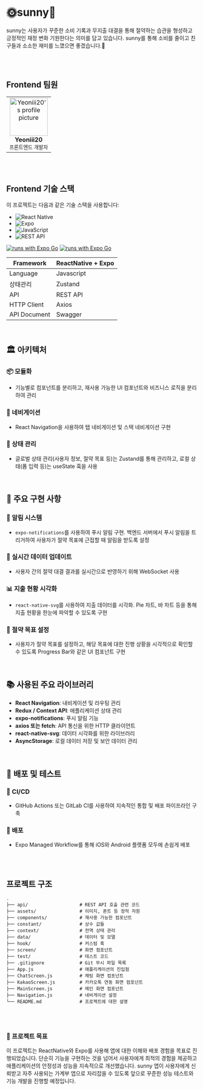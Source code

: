 # 🌞sunny🧡

sunny는 사용자가 꾸준한 소비 기록과 무지출 대결을 통해 절약하는 습관을 형성하고 긍정적인 재정 변화 기원한다는 의미를 담고 있습니다.
sunny를 통해 소비를 줄이고 친구들과 소소한 재미를 느꼈으면 좋겠습니다.💟

<br/>
<br/>

## Frontend 팀원

<table>
  <tr>
    <td align="center">
      <a href="https://github.com/yeoniii20">
      <img src="https://avatars.githubusercontent.com/yeoniii20" width="100px;" alt="Yeoniii20's profile picture"/>
      </a>
      <br />
      <b>Yeoniii20</b>
      <br />
      <sub>프론트엔드 개발자</sub>
      <br />
    </td>
  </tr>
</table>

<br/>
<br/>

## Frontend 기술 스택

이 프로젝트는 다음과 같은 기술 스택을 사용합니다:

- ![React Native](https://img.shields.io/badge/React%20Native-20232A?style=for-the-badge&logo=react&logoColor=61DAFB)
- ![Expo](https://img.shields.io/badge/Expo-000020?style=for-the-badge&logo=expo&logoColor=white)
- ![JavaScript](https://img.shields.io/badge/JavaScript-323330?style=for-the-badge&logo=javascript&logoColor=F7DF1E)
- ![REST API](https://img.shields.io/badge/REST-02569B?style=for-the-badge&logo=rest&logoColor=white)

[![runs with Expo Go](https://img.shields.io/badge/Runs%20with%20Expo%20Go-000.svg?style=flat-square&logo=EXPO&labelColor=f3f3f3&logoColor=000)](https://expo.dev/client)
[![runs with Expo Go](https://img.shields.io/badge/Runs%20with%20Expo%20Go-4630EB.svg?style=flat-square&logo=EXPO&labelColor=f3f3f3&logoColor=000)](https://expo.dev/client)

| Framework |   ReactNative + Expo |
| --- | --- |
| Language |   Javascript |
| 상태관리 |   Zustand |
| API |   REST API |
| HTTP Client |   Axios |
| API Document |   Swagger |

<br/>

## 🏛️ 아키텍처

### 📦 모듈화
- 기능별로 컴포넌트를 분리하고, 재사용 가능한 UI 컴포넌트와 비즈니스 로직을 분리하여 관리

### 🚦 네비게이션
- React Navigation을 사용하여 탭 네비게이션 및 스택 네비게이션 구현

### 🔄 상태 관리
- 글로벌 상태 관리(사용자 정보, 절약 목표 등)는 Zustand를 통해 관리하고, 로컬 상태(폼 입력 등)는 useState 훅을 사용

<br/>

## 🌟 주요 구현 사항

### 🔔 알림 시스템
- `expo-notifications`를 사용하여 푸시 알림 구현. 백엔드 서버에서 푸시 알림을 트리거하여 사용자가 절약 목표에 근접할 때 알림을 받도록 설정

### 🔄 실시간 데이터 업데이트
- 사용자 간의 절약 대결 결과를 실시간으로 반영하기 위해 WebSocket 사용

### 📊 지출 현황 시각화
- `react-native-svg`를 사용하여 지출 데이터를 시각화. Pie 차트, 바 차트 등을 통해 지출 현황을 한눈에 파악할 수 있도록 구현

### 🎯 절약 목표 설정
- 사용자가 절약 목표를 설정하고, 해당 목표에 대한 진행 상황을 시각적으로 확인할 수 있도록 Progress Bar와 같은 UI 컴포넌트 구현

<br/>

## 📚 사용된 주요 라이브러리

- **React Navigation**: 내비게이션 및 라우팅 관리
- **Redux / Context API**: 애플리케이션 상태 관리
- **expo-notifications**: 푸시 알림 기능
- **axios 또는 fetch**: API 통신을 위한 HTTP 클라이언트
- **react-native-svg**: 데이터 시각화를 위한 라이브러리
- **AsyncStorage**: 로컬 데이터 저장 및 보안 데이터 관리

<br/>

## 🚀 배포 및 테스트

### 🔄 CI/CD
- GitHub Actions 또는 GitLab CI를 사용하여 지속적인 통합 및 배포 파이프라인 구축

### 📱 배포
- Expo Managed Workflow를 통해 iOS와 Android 플랫폼 모두에 손쉽게 배포

<br/>
<br/>

## 프로젝트 구조

```plaintext
.
├── api/                   # REST API 호출 관련 코드
├── assets/                # 이미지, 폰트 등 정적 자원
├── components/            # 재사용 가능한 컴포넌트
├── constant/              # 상수 값들
├── context/               # 전역 상태 관리
├── data/                  # 데이터 및 모델
├── hook/                  # 커스텀 훅
├── screen/                # 화면 컴포넌트
├── test/                  # 테스트 코드
├── .gitignore             # Git 무시 파일 목록
├── App.js                 # 애플리케이션의 진입점
├── ChatScreen.js          # 채팅 화면 컴포넌트
├── KakaoScreen.js         # 카카오톡 연동 화면 컴포넌트
├── MainScreen.js          # 메인 화면 컴포넌트
├── Navigation.js          # 네비게이션 설정
└── README.md              # 프로젝트에 대한 설명
```

<br />
<br />

### **📌 프로젝트 목표**

이 프로젝트는 ReactNative와 Expo를 사용해 앱에 대한 이해와 배포 경험을 목표로 진행되었습니다. 단순히 기능을 구현하는 것을 넘어서 사용자에게 최적의 경험을 제공하고 애플리케이션의 안정성과 성능을 지속적으로 개선했습니다. sunny 앱이 사용자에게 신뢰받고 자주 사용되는 가계부 앱으로 자리잡을 수 있도록 앞으로 꾸준한 성능 테스트와 기능 개발을 진행할 예정입니다.

<br />
<br />

